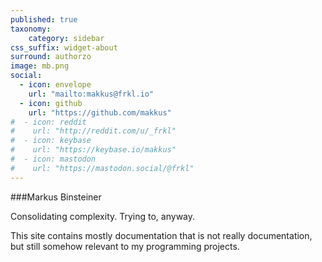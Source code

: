 ```yaml
---
published: true
taxonomy:
    category: sidebar
css_suffix: widget-about
surround: authorzo
image: mb.png
social:
  - icon: envelope
    url: "mailto:makkus@frkl.io"
  - icon: github
    url: "https://github.com/makkus"
#  - icon: reddit
#    url: "http://reddit.com/u/_frkl"
#  - icon: keybase
#    url: "https://keybase.io/makkus"
#  - icon: mastodon
#    url: "https://mastodon.social/@frkl"
---
```


###Markus Binsteiner

Consolidating complexity. Trying to, anyway. 

This site contains mostly documentation that is not really documentation, but still somehow relevant to my programming projects.
